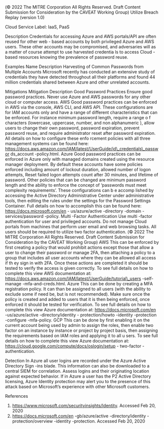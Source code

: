  
(© 2022 The MITRE Corporation All Rights Reserved. Draft Content 
Submission for Consideration by the CAVEAT Working Group) 
 Utilize Breach Replay (version 1.0) 
 
Cloud Service Label: IaaS, PaaS 
 
Description 
Credentials for accessing Azure and AWS portals/API are often reused for other web -
based accounts by both privileged Azure and AWS users. These other accounts may be 
compromised, and adversaries will as a matter of course attempt to use harvested 
credentia ls to access Cloud -based resources knowing the prevalence of password 
reuse. 
 
Examples 
Name Description 
Harvesting of Common 
Passwords from Multiple 
Accounts 
 Microsoft recently has conducted an extensive study of credentials they have 
detected throughout all their platforms and found 44 million credentials shared 
between Azure and other unrelated accounts. 
 
Mitigations 
Mitigation Description 
Good Password Practices Ensure good password practices. Never use Azure and AWS passwords for any 
other cloud or computer access. 
 AWS Good password practices can be enforced in AWS via the console, AWS CLI, and 
AWS API. These configurations are for IAM accounts only and have a range of 
different characteristics that can be enforced. For instance minimum password 
length, require a range o f characters (lowercase, uppercase, number, and non 
alphanumeric ), allow users to change their own password, password expiration, 
prevent password reuse, and require administrator reset after password 
expiration. All details on how to configure these enfo rcement policies with all 
three management systems can be found here: 
https://docs.aws.amazon.com/IAM/latest/UserGuide/id\_credentials\_passwor
ds\_account -policy.html. 
 Azure Good password practices can be enforced in Azure only with managed domains 
created using the resource manager deployment. By default these accounts have 
some policies enforced including amount of lockout duration, allowed number of 
logon attempts, Reset failed logon attempts count after 30 minutes, and lifetime of 
password. Other policies that can be changed are minimum password length and 
the ability to enforce the concept of ‘passwords must meet complexity 
requirements’. These configurations can b e accomp lished by accessing the 
Active Directory Administrative Center under administrative tools, then editing the 
rules under the settings for the Password Settings Container. Full details on how 
to accomplish this can be found here: https://docs.microsoft.com/en -
us/azure/active -directory -domain -services/password -policy. 
Multi -Factor Authentication Use multi -factor authentication for user and privileged accounts. Do not manage 
Cloud portals from machines that perform user email and web browsing tasks. All 
users should be required to utilize two factor authentication. 
(© 2022 The MITRE Corporation All Rights Reserved. Draft Content 
Submission for Consideration by the CAVEAT Working Group) 
 AWS This can be enforced by first creating a policy that would prohibit actions except 
those that allow a user to change their password or manage 2FA, then attaching 
a policy to a group that includes all user accounts where they can be allowed all 
access if th ey sign in with 2FA. Once these actions are completed it should be 
tested to verify the access is given correctly. To see full details on how to 
complete this view AWS documentation at: 
https://docs.aws.amazon.com/IAM/latest/UserGuide/tutorial\_users -self-
manage -mfa-and-creds.html. 
 Azure This can be done by creating a MFA registration policy. It can than be assigned to 
all users (with the ability to exclude some if need be, but is not recommended). 
Make sure once the policy is created and added to users that it is then being 
enforced, once enforced it should be tested for verification. To see full details on 
how to complete this view Azure documentation at: 
https://docs.microsoft.com/en -us/azure/active -directory/identity -
protection/howto -identity -protection -configure -mfa-policy. 
 GCP This can be done by first enabling it on the current account being used by admin 
to assign the roles, then enable two factor on an instance by instance or project 
by project basis, then assigning the requirements based on IAM roles and 
applying it to all u sers. To see full details on how to complete this view Azure 
documentation at: https://cloud.google.com/compute/docs/oslogin/setup -
two-factor -authentication. 
 
Detection 
In Azure all user logins are recorded under the Azure Active Directory Sign -ins blade. 
This information can also be downloaded to a central SIEM for correlation. Assess 
logins and their originating location against expected behavior. If in Azure a user has 
the P2 Active Directory licensing, Azure Identity protection may alert you to the 
presence of this attack based on Microsoft’s experience with other Microsoft customers. 
 
References 
1. https://www.microsoft.com/securityinsights/Identity. Accessed Feb 20, 2020 
2. https://docs.microsoft.com/en -gb/azure/active -directory/identity -
protection/overview -identity -protection. Accessed Feb 20, 2020 
 
 
 
